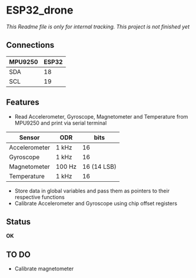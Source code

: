 # ESP32_drone

*This Readme file is only for internal tracking. This project is not finished yet*

## Connections

| MPU9250 | ESP32 |
| --- | --- |
| SDA  | 18  |
| SCL  | 19  |


## Features
* Read Accelerometer, Gyroscope, Magnetometer and Temperature from MPU9250 and print via serial terminal

| Sensor | ODR | bits |
| --- | --- | --- |
| Accelerometer | 1 kHz | 16 |
| Gyroscope | 1 kHz | 16 |
| Magnetometer | 100 Hz | 16 (14 LSB)|
| Temperature | 1 kHz | 16 |

* Store data in global variables and pass them as pointers to their respective functions
* Calibrate Accelerometer and Gyroscope using chip offset registers


## Status
**OK**

## TO DO
* Calibrate magnetometer


